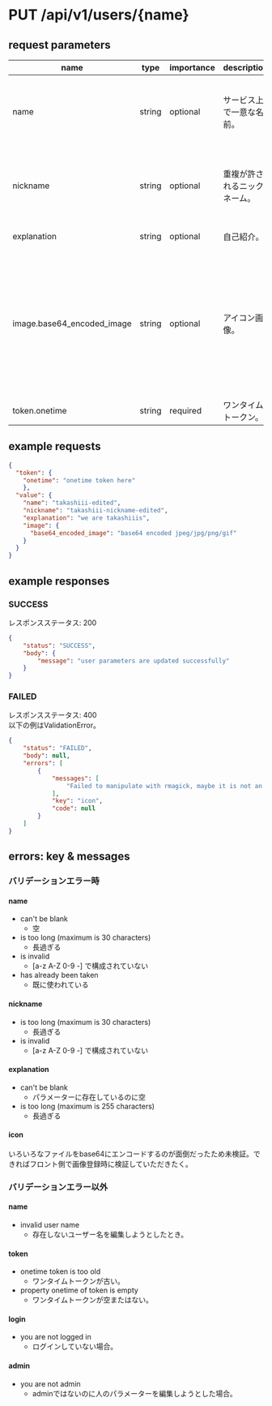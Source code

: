 # PUT /api/v1/users/{name}
## request parameters

| name                       | type   | importance      | description                                                                         | validation |
| -------------------------- | ------ | --------------- | ----------------------------------------------------------------------------------- | --- |
| name                       | string | optional        | サービス上で一意な名前。| a-z A-Z 0-9 -で構成すること。長さは最大30まで           | 
| nickname                   | string | optional        | 重複が許されるニックネーム。| a-z A-Z 0-9 -で構成すること。長さは最大30まで       | 
| explanation                | string | optional        | 自己紹介。 | 255文字まで。                                                             | 
| image.base64_encoded_image | string | optional        | アイコン画像。 | 画像サイズは120*120に自動リサイズされる。Base64でエンコードして文字列化して送信すること。 | 
| token.onetime              | string | required        | ワンタイムトークン。 |                                                           |  

## example requests
```json
{
  "token": {
    "onetime": "onetime token here"
    },
  "value": {
    "name": "takashiii-edited",
    "nickname": "takashiii-nickname-edited",
    "explanation": "we are takashiiis",
    "image": {
      "base64_encoded_image": "base64 encoded jpeg/jpg/png/gif"
    }
  }
}
```

## example responses
### SUCCESS
レスポンスステータス: 200

```json
{
    "status": "SUCCESS",
    "body": {
        "message": "user parameters are updated successfully"
    }
}
```

### FAILED
レスポンスステータス: 400  
以下の例はValidationError。
```json
{
    "status": "FAILED",
    "body": null,
    "errors": [
        {
            "messages": [
                "Failed to manipulate with rmagick, maybe it is not an image?"
            ],
            "key": "icon",
            "code": null
        }
    ]
}
```
## errors: key & messages
### バリデーションエラー時
#### name
- can't be blank
  - 空
- is too long (maximum is 30 characters)
  - 長過ぎる
- is invalid
  - [a-z A-Z 0-9 -] で構成されていない
- has already been taken
  - 既に使われている
#### nickname
- is too long (maximum is 30 characters)
  - 長過ぎる
- is invalid
  - [a-z A-Z 0-9 -] で構成されていない
#### explanation
- can't be blank
  - パラメーターに存在しているのに空
- is too long (maximum is 255 characters)
  - 長過ぎる
#### icon
いろいろなファイルをbase64にエンコードするのが面倒だったため未検証。できればフロント側で画像登録時に検証していただきたく。

### バリデーションエラー以外
#### name 
- invalid user name
  - 存在しないユーザー名を編集しようとしたとき。

#### token 
- onetime token is too old
  - ワンタイムトークンが古い。
- property onetime of token is empty
  - ワンタイムトークンが空またはない。

#### login  
- you are not logged in
  - ログインしていない場合。

#### admin
- you are not admin
  - adminではないのに人のパラメーターを編集しようとした場合。  
